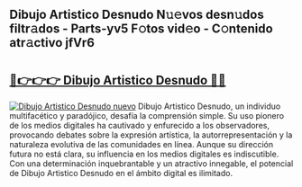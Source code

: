 ## Dibujo Artistico Desnudo N𝚞𝚎vos desn𝚞dos filtr𝚊dos - Parts-yv5 F𝚘tos vid𝚎o - C𝚘ntenido atr𝚊ctivo jfVr6

# <h2><a href="http://mba9lx3.tromn.icu/?c=Dibujo+Artistico+Desnudo">🔗👉👉👉 Dibujo Artistico Desnudo 🔗🔗</a></h2>

[![Dibujo Artistico Desnudo nuevo](https://i.imgur.com/pEAQMta.gif)](http://mba9lx3.tromn.icu/?c=Dibujo+Artistico+Desnudo)
Dibujo Artistico Desnudo, un individuo multifacético y paradójico, desafía la comprensión simple. Su uso pionero de los medios digitales ha cautivado y enfurecido a los observadores, provocando debates sobre la expresión artística, la autorrepresentación y la naturaleza evolutiva de las comunidades en línea. Aunque su dirección futura no está clara, su influencia en los medios digitales es indiscutible. Con una determinación inquebrantable y un atractivo innegable, el potencial de Dibujo Artistico Desnudo en el ámbito digital es ilimitado.
